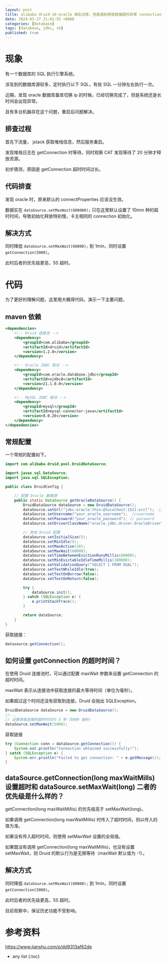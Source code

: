 ```yaml
---
layout: post
title: alibaba druid-10-oracle 域名切库，但是遇到获取链接超时异常 connection 的 getConnectionTimeoutException
date: 2024-03-27 21:01:55 +0800
categories: [Database]
tags: [database, jdbc, sh]
published: true
---
```


# 现象

有一个数据库的 SQL 执行引擎系统。

涉及到的数据库源较多，定时执行以下 SQL，有些 SQL 一分钟左右执行一次。

近期，发现 oracle 数据库备库切换 ip 的时候，已经切换完成了，但是系统还是长时间会出现异常。

且有多台机器存在这个问题，重启后问题解决。

## 排查过程

首先下流量， jstack 获取堆栈信息，然后服务重启。

发现堆栈日志在 getConnection 时等待，同时观察 CAT 发现等待了 20 分钟才释放资源。

初步猜测，原因是 getConnection 超时时间过长。

## 代码排查

发现 oracle 时，原来默认的 connectProperties 应该没生效。

数据实在 `dataSource.setMaxWait(600000);` 只在这里默认设置了 10min 种的超时时间，导致初始化释放特别慢，卡主相同的 connection 初始化。

## 解决方式

同时降低 `dataSource.setMaxWait(60000);` 到 1min，同时设置 `getConnection(5000)`。

此时后者的优先级更高，5S 超时。

# 代码

为了更好的理解问题，这里用大概得代码，演示一下主要问题。

## maven 依赖

```xml
<dependencies>
    <!-- Druid 连接池 -->
    <dependency>
        <groupId>com.alibaba</groupId>
        <artifactId>druid</artifactId>
        <version>1.2.8</version>
    </dependency>

    <!-- Oracle JDBC 驱动 -->
    <dependency>
        <groupId>com.oracle.database.jdbc</groupId>
        <artifactId>ojdbc8</artifactId>
        <version>21.1.0.0</version>
    </dependency>

    <!-- MySQL JDBC 驱动 -->
    <dependency>
        <groupId>mysql</groupId>
        <artifactId>mysql-connector-java</artifactId>
        <version>8.0.26</version>
    </dependency>
</dependencies>
```

## 常规配置

一个常规的配置如下。

```java
import com.alibaba.druid.pool.DruidDataSource;

import javax.sql.DataSource;
import java.sql.SQLException;

public class DruidConfig {

    // 配置 Oracle 数据源
    public static DataSource getOracleDataSource() {
        DruidDataSource dataSource = new DruidDataSource();
        dataSource.setUrl("jdbc:oracle:thin:@localhost:1521:orcl");  //url
        dataSource.setUsername("your_oracle_username");  //username
        dataSource.setPassword("your_oracle_password"); // password
        dataSource.setDriverClassName("oracle.jdbc.driver.OracleDriver"); // 驱动

        // 其他 Druid 配置
        dataSource.setInitialSize(5);
        dataSource.setMinIdle(5);
        dataSource.setMaxActive(20);
        dataSource.setMaxWait(60000);
        dataSource.setTimeBetweenEvictionRunsMillis(60000);
        dataSource.setMinEvictableIdleTimeMillis(300000);
        dataSource.setValidationQuery("SELECT 1 FROM DUAL");
        dataSource.setTestWhileIdle(true);
        dataSource.setTestOnBorrow(false);
        dataSource.setTestOnReturn(false);

        try {
            dataSource.init();
        } catch (SQLException e) {
            e.printStackTrace();
        }

        return dataSource;
    }
}
```

获取链接：

```java
datasource.getConnection();
```

## 如何设置 getConnection 的超时时间？

在使用 Druid 连接池时，可以通过配置 maxWait 参数来设置 getConnection 的超时时间。

maxWait 表示从连接池中获取连接的最大等待时间（单位为毫秒）。

如果超过这个时间还没有获取到连接，Druid 会抛出 SQLException。

```java
DruidDataSource dataSource = new DruidDataSource();
//...
// 设置获取连接的超时时间为 5 秒（5000 毫秒）
dataSource.setMaxWait(5000);
```

获取链接

```java
try (Connection conn = dataSource.getConnection()) {
    System.out.println("Connection obtained successfully!");
} catch (SQLException e) {
    System.err.println("Failed to get connection: " + e.getMessage());
}
```

## dataSource.getConnection(long maxWaitMills) 设置超时和 dataSource.setMaxWait(long) 二者的优先级是什么样的？

getConnection(long maxWaitMillis) 的优先级高于 setMaxWait(long)。

如果调用 getConnection(long maxWaitMillis) 时传入了超时时间，则以传入的值为准。

如果没有传入超时时间，则使用 setMaxWait 设置的全局值。

如果既没有调用 getConnection(long maxWaitMillis)，也没有设置 setMaxWait，则 Druid 的默认行为是无限等待（maxWait 默认值为 -1）。

## 解决方式

同时降低 `dataSource.setMaxWait(60000);` 到 1min，同时设置 `getConnection(5000)`。

此时后者的优先级更高，5S 超时。

目前观察中，保证历史功能不受影响。

# 参考资料

https://www.jianshu.com/p/dd9313af62de

* any list
{:toc}
